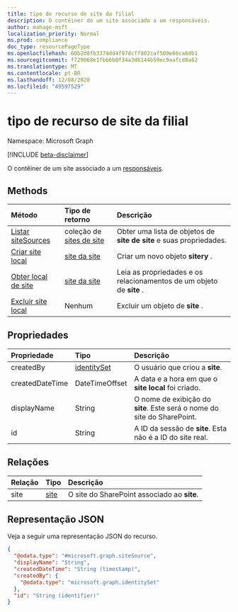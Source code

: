 ```yaml
---
title: tipo de recurso de site da filial
description: O contêiner de um site associado a um responsáveis.
author: mahage-msft
localization_priority: Normal
ms.prod: compliance
doc_type: resourcePageType
ms.openlocfilehash: 60b2d8fb3374dd4f97dcff802caf509e66ca6db1
ms.sourcegitcommit: f729068e1fbb6b0f34a3d6144b59ec9aafcd8a62
ms.translationtype: MT
ms.contentlocale: pt-BR
ms.lasthandoff: 12/08/2020
ms.locfileid: "49597529"
---
```

# <a name="sitesource-resource-type"></a>tipo de recurso de site da filial

Namespace: Microsoft Graph

[!INCLUDE [beta-disclaimer](../../includes/beta-disclaimer.md)]

O contêiner de um site associado a um [responsáveis](custodian.md).

## <a name="methods"></a>Methods

|Método|Tipo de retorno|Descrição|
|:---|:---|:---|
|[Listar siteSources](../api/custodian-list-sitesources.md)|coleção de [sites de site](../resources/sitesource.md)|Obter uma lista de objetos de **site de site** e suas propriedades.|
|[Criar site local](../api/custodian-post-sitesources.md)|[site da site](../resources/sitesource.md)|Criar um novo objeto **sitery** .|
|[Obter local de site](../api/sitesource-get.md)|[site da site](../resources/sitesource.md)|Leia as propriedades e os relacionamentos de um objeto de **site** .|
|[Excluir site local](../api/sitesource-delete.md)|Nenhum|Excluir um objeto de **site** .|

## <a name="properties"></a>Propriedades

|Propriedade|Tipo|Descrição|
|:---|:---|:---|
|createdBy|[identitySet](../resources/identityset.md)|O usuário que criou a **site**.|
|createdDateTime|DateTimeOffset|A data e a hora em que o **site local** foi criado.|
|displayName|String|O nome de exibição do **site**. Este será o nome do site do SharePoint.|
|id|String| A ID da sessão de **site**. Esta não é a ID do site real.|

## <a name="relationships"></a>Relações

|Relação|Tipo|Descrição|
|:---|:---|:---|
|site|[site](../resources/site.md)|O site do SharePoint associado ao **site**.|

## <a name="json-representation"></a>Representação JSON

Veja a seguir uma representação JSON do recurso.
<!-- {
  "blockType": "resource",
  "keyProperty": "id",
  "@odata.type": "microsoft.graph.siteSource",
  "baseType": "microsoft.graph.dataSource",
  "openType": false
}
-->

``` json
{
  "@odata.type": "#microsoft.graph.siteSource",
  "displayName": "String",
  "createdDateTime": "String (timestamp)",
  "createdBy": {
    "@odata.type": "microsoft.graph.identitySet"
  },
  "id": "String (identifier)"
}
```
